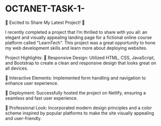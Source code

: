 # OCTANET-TASK-1-

🚀 Excited to Share My Latest Project! 🚀

I recently completed a project that I’m thrilled to share with you all: an elegant and visually appealing landing page for a fictional online course platform called "LearnTech". This project was a great opportunity to hone my web development skills and learn more about deploying websites.

Project Highlights:
🔹 Responsive Design: Utilized HTML, CSS, JavaScript, and Bootstrap to create a clean and responsive design that looks great on all devices.

🔹 Interactive Elements: Implemented form handling and navigation to enhance user experience.

🔹 Deployment: Successfully hosted the project on Netlify, ensuring a seamless and fast user experience.

🔹 Professional Look: Incorporated modern design principles and a color scheme inspired by popular platforms to make the site visually appealing and user-friendly.
